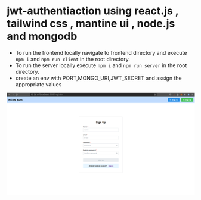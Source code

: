 # jwt-authentiaction using react.js , tailwind css , mantine ui , node.js and mongodb

- To run the frontend locally navigate to frontend directory and execute `npm i` and `npm run client` in the root directory.
- To run the server locally execute `npm i` and `npm run server` in the root directory.
- create an env with PORT,MONGO_URI,JWT_SECRET and assign the appropriate values

 ![banner](https://github.com/pavanKumarKR2000/jwt-authentiaction/blob/main/jwt-auth.png?raw=true)
